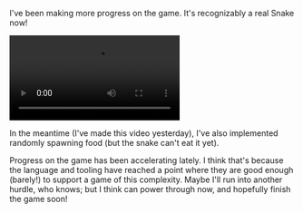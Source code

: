 I've been making more progress on the game. It's recognizably a real Snake now!

<video controls>
    <source src="2024-05-30/basically-snake.webm" />
</video>

In the meantime (I've made this video yesterday), I've also implemented randomly
spawning food (but the snake can't eat it yet).

Progress on the game has been accelerating lately. I think that's because the
language and tooling have reached a point where they are good enough (barely!)
to support a game of this complexity. Maybe I'll run into another hurdle, who
knows; but I think can power through now, and hopefully finish the game soon!

